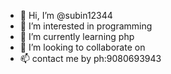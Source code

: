 - 👋 Hi, I’m @subin12344
- 👀 I’m interested in programming 
- 🌱 I’m currently learning php
- 💞️ I’m looking to collaborate on 
- 📫 contact me by ph:9080693943

<!---
subin12344/subin12344 is a ✨ special ✨ repository because its `README.md` (this file) appears on your GitHub profile.
You can click the Preview link to take a look at your changes.
--->
